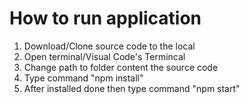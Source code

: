 # How to run application
1. Download/Clone source code to the local
2. Open terminal/Visual Code's Termincal
3. Change path to folder content the source code
4. Type command "npm install"
5. After installed done then type command "npm start"
